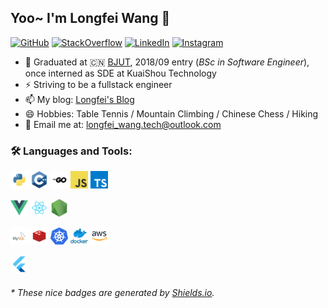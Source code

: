 ## Yoo~ I'm Longfei Wang 👋

<!--
**longxin25/longxin25** is a ✨ _special_ ✨ repository because its `README.md` (this file) appears on your GitHub profile.

Here are some ideas to get you started:

- 🔭 I’m currently working on ...
- 🌱 Junior at BJUT, BSc in Software Engineer
- 👯 Once interned at KuaiShou, ZSRtech
- 💬 An ordinary Blogger
- 📫 How to reach me: ...
- 😄 Pronouns: ...
- ⚡ Python / Golang / C++ / JavaScript
- 📫 Email me at: [longfei_wang.tech@outlook.com](mailto:longfei_wang.tech@outlook.com)
-->

[![GitHub](https://img.shields.io/static/v1?logo=github&label=GitHub&message=&nbsp;&color=495867&labelColor=495867&style=flat-square)](https://github.com/LucaslfWang)
[![StackOverflow](https://img.shields.io/static/v1?logo=stackoverflow&logoColor=white&label=StackOverflow&message=&nbsp;&labelColor=57A773&color=57A773&style=flat-square)](https://stackoverflow.com/users/16513984/longfeiwang)
[![LinkedIn](https://img.shields.io/static/v1?logo=LinkedIn&label=LinkedIn&message=&nbsp;&labelColor=blue&color=blue&style=flat-square)](https://www.linkedin.com/in/reallongfeiwang/)
[![Instagram](https://img.shields.io/static/v1?logo=Instagram&logoColor=white&label=Instagram&message=&nbsp;&labelColor=orange&color=orange&style=flat-square)](https://www.instagram.com/lucaslfwang/)
<!-- [![SSPAI](https://img.shields.io/static/v1?&label=SSPAI&message=&nbsp;&labelColor=E08DAC&color=E08DAC&style=flat-square)]() -->
<!-- [![RSS](https://img.shields.io/static/v1?logo=rss&label=RSS&logoColor=white&message=&nbsp;&labelColor=95B8D1&color=95B8D1&style=flat-square)]() -->


- 🌱 Graduated at 🇨🇳 [BJUT](https://www.bjut.edu.cn/), 2018/09 entry (_BSc in Software Engineer_), once interned as SDE at KuaiShou Technology
- ⚡ Striving to be a fullstack engineer
- 📫 My blog: [Longfei's Blog](https://longfei-wang.com)
- 😄 Hobbies: Table Tennis / Mountain Climbing / Chinese Chess / Hiking
- 💬 Email me at: [longfei_wang.tech@outlook.com](mailto:longfei_wang.tech@outlook.com)

### 🛠 Languages and Tools:

<code><img height="28" src="https://raw.githubusercontent.com/github/explore/80688e429a7d4ef2fca1e82350fe8e3517d3494d/topics/python/python.png"></code>
<code><img height="28" src="https://raw.githubusercontent.com/github/explore/80688e429a7d4ef2fca1e82350fe8e3517d3494d/topics/cpp/cpp.png"></code>
<code><img height="28" src="https://raw.githubusercontent.com/github/explore/80688e429a7d4ef2fca1e82350fe8e3517d3494d/topics/go/go.png"></code>
<code><img height="28" src="https://raw.githubusercontent.com/github/explore/80688e429a7d4ef2fca1e82350fe8e3517d3494d/topics/javascript/javascript.png"></code>
<code><img height="28" src="https://raw.githubusercontent.com/github/explore/80688e429a7d4ef2fca1e82350fe8e3517d3494d/topics/typescript/typescript.png"></code>

<code><img height="28" src="https://raw.githubusercontent.com/github/explore/80688e429a7d4ef2fca1e82350fe8e3517d3494d/topics/vue/vue.png"></code>
<code><img height="28" src="https://raw.githubusercontent.com/github/explore/80688e429a7d4ef2fca1e82350fe8e3517d3494d/topics/react/react.png"></code>
<code><img height="28" src="https://raw.githubusercontent.com/github/explore/80688e429a7d4ef2fca1e82350fe8e3517d3494d/topics/nodejs/nodejs.png"></code>

<code><img height="28" src="https://raw.githubusercontent.com/github/explore/80688e429a7d4ef2fca1e82350fe8e3517d3494d/topics/mysql/mysql.png"></code>
<code><img height="28" src="https://raw.githubusercontent.com/github/explore/80688e429a7d4ef2fca1e82350fe8e3517d3494d/topics/redis/redis.png"></code>
<code><img height="28" src="https://raw.githubusercontent.com/github/explore/80688e429a7d4ef2fca1e82350fe8e3517d3494d/topics/kubernetes/kubernetes.png"></code>
<code><img height="28" src="https://raw.githubusercontent.com/github/explore/80688e429a7d4ef2fca1e82350fe8e3517d3494d/topics/docker/docker.png"></code>
<code><img height="28" src="https://raw.githubusercontent.com/github/explore/80688e429a7d4ef2fca1e82350fe8e3517d3494d/topics/aws/aws.png"></code>

<code><img height="28" src="https://raw.githubusercontent.com/github/explore/80688e429a7d4ef2fca1e82350fe8e3517d3494d/topics/flutter/flutter.png"></code>


<h6>* These nice badges are generated by <a href="https://shields.io/">Shields.io</a>.
